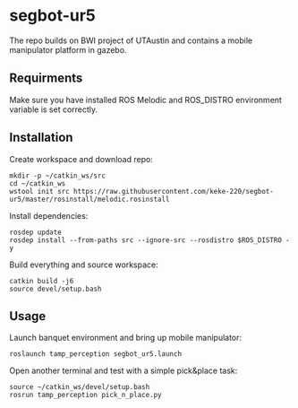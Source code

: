 # segbot-ur5
The repo builds on BWI project of UTAustin and contains a mobile manipulator platform in gazebo.

## Requirments
Make sure you have installed ROS Melodic and ROS_DISTRO environment variable is set correctly.

## Installation

Create workspace and download repo:
```
mkdir -p ~/catkin_ws/src
cd ~/catkin_ws
wstool init src https://raw.githubusercontent.com/keke-220/segbot-ur5/master/rosinstall/melodic.rosinstall
```

Install dependencies:
```
rosdep update
rosdep install --from-paths src --ignore-src --rosdistro $ROS_DISTRO -y
```

Build everything and source workspace:
```
catkin build -j6
source devel/setup.bash
```

## Usage
Launch banquet environment and bring up mobile manipulator:
```
roslaunch tamp_perception segbot_ur5.launch
```

Open another terminal and test with a simple pick&place task:
```
source ~/catkin_ws/devel/setup.bash
rosrun tamp_perception pick_n_place.py
```
